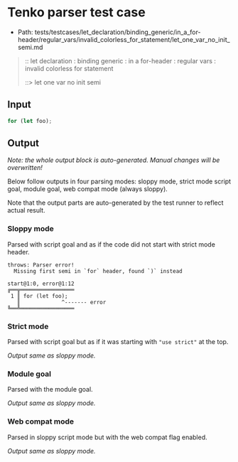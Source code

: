 # Tenko parser test case

- Path: tests/testcases/let_declaration/binding_generic/in_a_for-header/regular_vars/invalid_colorless_for_statement/let_one_var_no_init_semi.md

> :: let declaration : binding generic : in a for-header : regular vars : invalid colorless for statement
>
> ::> let one var no init semi

## Input

`````js
for (let foo);
`````

## Output

_Note: the whole output block is auto-generated. Manual changes will be overwritten!_

Below follow outputs in four parsing modes: sloppy mode, strict mode script goal, module goal, web compat mode (always sloppy).

Note that the output parts are auto-generated by the test runner to reflect actual result.

### Sloppy mode

Parsed with script goal and as if the code did not start with strict mode header.

`````
throws: Parser error!
  Missing first semi in `for` header, found `)` instead

start@1:0, error@1:12
╔══╦═════════════════
 1 ║ for (let foo);
   ║             ^------- error
╚══╩═════════════════

`````

### Strict mode

Parsed with script goal but as if it was starting with `"use strict"` at the top.

_Output same as sloppy mode._

### Module goal

Parsed with the module goal.

_Output same as sloppy mode._

### Web compat mode

Parsed in sloppy script mode but with the web compat flag enabled.

_Output same as sloppy mode._
